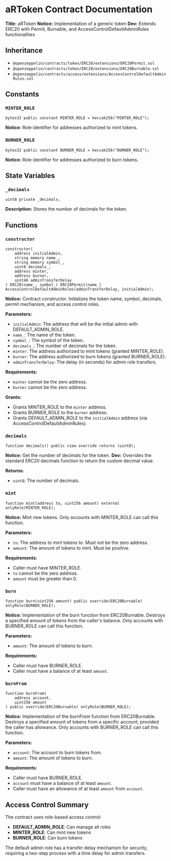 # aRToken Contract Documentation

**Title:** aRToken
**Notice:** Implementation of a generic token
**Dev:** Extends ERC20 with Permit, Burnable, and AccessControlDefaultAdminRules functionalities

## Inheritance

- `@openzeppelin/contracts/token/ERC20/extensions/ERC20Permit.sol`
- `@openzeppelin/contracts/token/ERC20/extensions/ERC20Burnable.sol`
- `@openzeppelin/contracts/access/extensions/AccessControlDefaultAdminRules.sol`

## Constants

### `MINTER_ROLE`

```solidity
bytes32 public constant MINTER_ROLE = keccak256("MINTER_ROLE");
```

**Notice:** Role identifier for addresses authorized to mint tokens.

### `BURNER_ROLE`

```solidity
bytes32 public constant BURNER_ROLE = keccak256("BURNER_ROLE");
```

**Notice:** Role identifier for addresses authorized to burn tokens.


## State Variables

### `_decimals`

```solidity
uint8 private _decimals;
```

**Description:** Stores the number of decimals for the token.

## Functions

### `constructor`

```solidity
constructor(
    address initialAdmin,
    string memory name_,
    string memory symbol_,
    uint8 decimals_,
    address minter,
    address burner,
    uint48 adminTransferDelay
) ERC20(name_, symbol_) ERC20Permit(name_) AccessControlDefaultAdminRules(adminTransferDelay, initialAdmin);
```

**Notice:** Contract constructor. Initializes the token name, symbol, decimals, permit mechanism, and access control roles.

**Parameters:**
- `initialAdmin`: The address that will be the initial admin with DEFAULT_ADMIN_ROLE.
- `name_`: The name of the token.
- `symbol_`: The symbol of the token.
- `decimals_`: The number of decimals for the token.
- `minter`: The address authorized to mint tokens (granted MINTER_ROLE).
- `burner`: The address authorized to burn tokens (granted BURNER_ROLE).
- `adminTransferDelay`: The delay (in seconds) for admin role transfers.

**Requirements:**
- `minter` cannot be the zero address.
- `burner` cannot be the zero address.

**Grants:**
- Grants MINTER_ROLE to the `minter` address.
- Grants BURNER_ROLE to the `burner` address.
- Grants DEFAULT_ADMIN_ROLE to the `initialAdmin` address (via AccessControlDefaultAdminRules).

### `decimals`

```solidity
function decimals() public view override returns (uint8);
```

**Notice:** Get the number of decimals for the token.
**Dev:** Overrides the standard ERC20 decimals function to return the custom decimal value.

**Returns:**
- `uint8`: The number of decimals.

### `mint`

```solidity
function mint(address to, uint256 amount) external onlyRole(MINTER_ROLE);
```

**Notice:** Mint new tokens. Only accounts with MINTER_ROLE can call this function.

**Parameters:**
- `to`: The address to mint tokens to. Must not be the zero address.
- `amount`: The amount of tokens to mint. Must be positive.

**Requirements:**
- Caller must have MINTER_ROLE.
- `to` cannot be the zero address.
- `amount` must be greater than 0.

### `burn`

```solidity
function burn(uint256 amount) public override(ERC20Burnable) onlyRole(BURNER_ROLE);
```

**Notice:** Implementation of the burn function from ERC20Burnable. Destroys a specified amount of tokens from the caller's balance. Only accounts with BURNER_ROLE can call this function.

**Parameters:**
- `amount`: The amount of tokens to burn.

**Requirements:**
- Caller must have BURNER_ROLE.
- Caller must have a balance of at least `amount`.

### `burnFrom`

```solidity
function burnFrom(
    address account,
    uint256 amount
) public override(ERC20Burnable) onlyRole(BURNER_ROLE);
```

**Notice:** Implementation of the burnFrom function from ERC20Burnable. Destroys a specified amount of tokens from a specific account, provided the caller has allowance. Only accounts with BURNER_ROLE can call this function.

**Parameters:**
- `account`: The account to burn tokens from.
- `amount`: The amount of tokens to burn.

**Requirements:**
- Caller must have BURNER_ROLE.
- `account` must have a balance of at least `amount`.
- Caller must have an allowance of at least `amount` from `account`.


## Access Control Summary

The contract uses role-based access control:

- **DEFAULT_ADMIN_ROLE**: Can manage all roles
- **MINTER_ROLE**: Can mint new tokens
- **BURNER_ROLE**: Can burn tokens

The default admin role has a transfer delay mechanism for security, requiring a two-step process with a time delay for admin transfers.